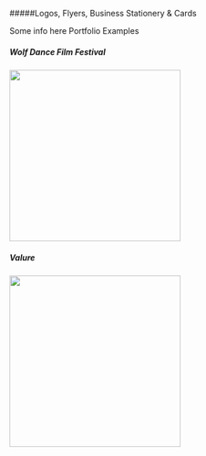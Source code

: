 #####Logos, Flyers, Business Stationery & Cards

Some info here
Portfolio Examples

##### Wolf Dance Film Festival
<img src="{{ site.baseurl }}/images/portfolio/wolf-dance-film-festival.jpg" width="300">

##### Valure
<img src="{{ site.baseurl }}/images/portfolio/valure.jpg" width="300">





